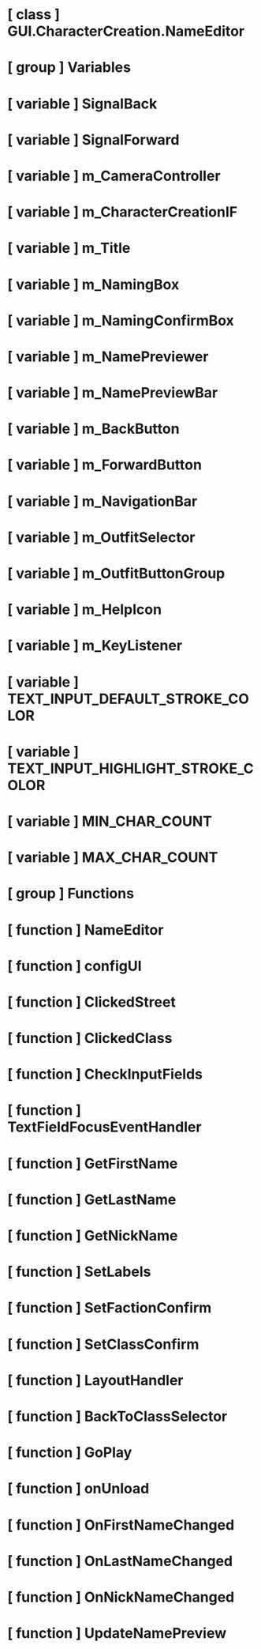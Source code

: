 # [ class ] GUI.CharacterCreation.NameEditor

# [ group ] Variables

# [ variable ] SignalBack

# [ variable ] SignalForward

# [ variable ] m_CameraController

# [ variable ] m_CharacterCreationIF

# [ variable ] m_Title

# [ variable ] m_NamingBox

# [ variable ] m_NamingConfirmBox

# [ variable ] m_NamePreviewer

# [ variable ] m_NamePreviewBar

# [ variable ] m_BackButton

# [ variable ] m_ForwardButton

# [ variable ] m_NavigationBar

# [ variable ] m_OutfitSelector

# [ variable ] m_OutfitButtonGroup

# [ variable ] m_HelpIcon

# [ variable ] m_KeyListener

# [ variable ] TEXT_INPUT_DEFAULT_STROKE_COLOR

# [ variable ] TEXT_INPUT_HIGHLIGHT_STROKE_COLOR

# [ variable ] MIN_CHAR_COUNT

# [ variable ] MAX_CHAR_COUNT

# [ group ] Functions

# [ function ] NameEditor

# [ function ] configUI

# [ function ] ClickedStreet

# [ function ] ClickedClass

# [ function ] CheckInputFields

# [ function ] TextFieldFocusEventHandler

# [ function ] GetFirstName

# [ function ] GetLastName

# [ function ] GetNickName

# [ function ] SetLabels

# [ function ] SetFactionConfirm

# [ function ] SetClassConfirm

# [ function ] LayoutHandler

# [ function ] BackToClassSelector

# [ function ] GoPlay

# [ function ] onUnload

# [ function ] OnFirstNameChanged

# [ function ] OnLastNameChanged

# [ function ] OnNickNameChanged

# [ function ] UpdateNamePreview

